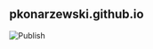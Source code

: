 ## pkonarzewski.github.io

![Publish](https://github.com/pkonarzewski/pkonarzewski.github.io/workflows/Publish/badge.svg)
